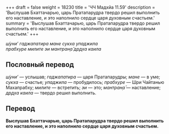 +++
draft = false
weight = 18230
title = 'ЧЧ Мадхйа 11.59'
description = 'Выслушав Бхаттачарью, царь Пратапарудра твердо решил выполнить его наставление, и это наполнило сердце царя духовным счастьем.'
summary = 'Выслушав Бхаттачарью, царь Пратапарудра твердо решил выполнить его наставление, и это наполнило сердце царя духовным счастьем.'
+++

_ш́уни’ гаджапатира мане сукха упаджила  
прабхуре милите эи мантран̣а̄ др̣д̣ха каила_

## Пословный перевод

_ш́уни’_ — услышав; _гаджапатира_ — царя Пратапарудры; _мане_ — в уме; _сукха_ — счастье; _упаджила_ — пробудилось; _прабхуре_ — Шри Чайтанью Махапрабху; _милите_ — встретить; _эи_ — это; _мантран̣а̄_ — наставление; _др̣д̣ха_ _каила_ — твердо решил выполнить.

## Перевод

**Выслушав Бхаттачарью, царь Пратапарудра твердо решил выполнить его наставление, и это наполнило сердце царя духовным счастьем.**
